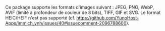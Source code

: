 Ce package supporte les formats d'images suivant : JPEG, PNG, WebP, AVIF (limité à profondeur de couleur de 8 bits), TIFF, GIF et SVG.
Le format HEIC/HEIF n'est pas supporté (cf. https://github.com/YunoHost-Apps/immich_ynh/issues/40#issuecomment-2096788600).
